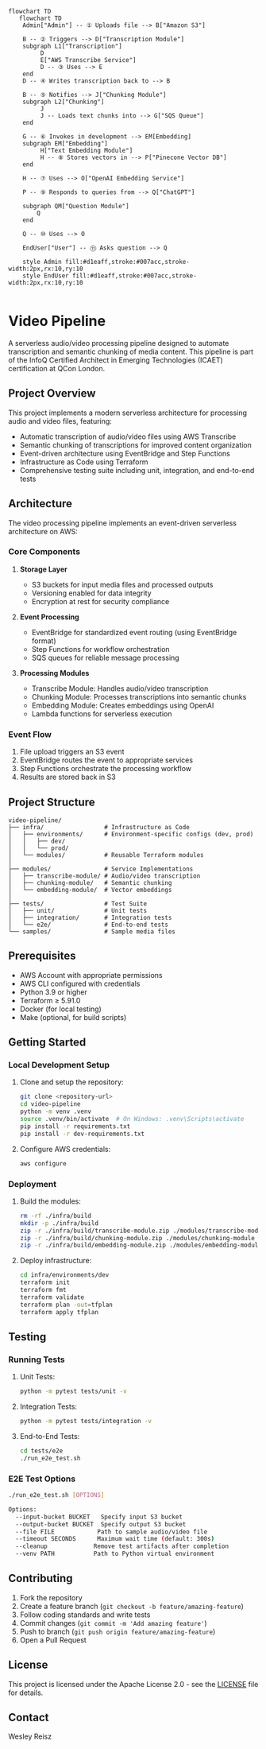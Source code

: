 ```mermaid
flowchart TD
   flowchart TD
    Admin["Admin"] -- ① Uploads file --> B["Amazon S3"]

    B -- ② Triggers --> D["Transcription Module"]
    subgraph L1["Transcription"]
         D
         E["AWS Transcribe Service"]
         D -- ③ Uses --> E
    end
    D -- ④ Writes transcription back to --> B

    B -- ⑤ Notifies --> J["Chunking Module"]
    subgraph L2["Chunking"]
         J
         J -- Loads text chunks into --> G["SQS Queue"]
    end

    G -- ⑥ Invokes in development --> EM[Embedding]
    subgraph EM["Embedding"]
         H["Text Embedding Module"]
         H -- ⑧ Stores vectors in --> P["Pinecone Vector DB"]
    end

    H -- ⑦ Uses --> O["OpenAI Embedding Service"]

    P -- ⑨ Responds to queries from --> Q["ChatGPT"]

    subgraph QM["Question Module"]
        Q
    end

    Q -- ⑩ Uses --> O

    EndUser["User"] -- ⑪ Asks question --> Q

    style Admin fill:#d1eaff,stroke:#007acc,stroke-width:2px,rx:10,ry:10
    style EndUser fill:#d1eaff,stroke:#007acc,stroke-width:2px,rx:10,ry:10


```

# Video Pipeline

A serverless audio/video processing pipeline designed to automate transcription and semantic chunking of media content. This pipeline is part of the InfoQ Certified Architect in Emerging Technologies (ICAET) certification at QCon London.

## Project Overview

This project implements a modern serverless architecture for processing audio and video files, featuring:

- Automatic transcription of audio/video files using AWS Transcribe
- Semantic chunking of transcriptions for improved content organization
- Event-driven architecture using EventBridge and Step Functions
- Infrastructure as Code using Terraform
- Comprehensive testing suite including unit, integration, and end-to-end tests

## Architecture

The video processing pipeline implements an event-driven serverless architecture on AWS:

### Core Components

1. **Storage Layer**
   - S3 buckets for input media files and processed outputs
   - Versioning enabled for data integrity
   - Encryption at rest for security compliance

2. **Event Processing**
   - EventBridge for standardized event routing (using EventBridge format)
   - Step Functions for workflow orchestration
   - SQS queues for reliable message processing

3. **Processing Modules**
   - Transcribe Module: Handles audio/video transcription
   - Chunking Module: Processes transcriptions into semantic chunks
   - Embedding Module: Creates embeddings using OpenAI
   - Lambda functions for serverless execution

### Event Flow

1. File upload triggers an S3 event
2. EventBridge routes the event to appropriate services
3. Step Functions orchestrate the processing workflow
4. Results are stored back in S3

## Project Structure

```
video-pipeline/
├── infra/                 # Infrastructure as Code
│   ├── environments/      # Environment-specific configs (dev, prod)
│   │   ├── dev/
│   │   └── prod/
│   └── modules/           # Reusable Terraform modules
│
├── modules/               # Service Implementations
│   ├── transcribe-module/ # Audio/video transcription
│   ├── chunking-module/   # Semantic chunking
│   └── embedding-module/  # Vector embeddings
│
├── tests/                 # Test Suite
│   ├── unit/              # Unit tests
│   ├── integration/       # Integration tests
│   └── e2e/               # End-to-end tests
└── samples/               # Sample media files
```

## Prerequisites

- AWS Account with appropriate permissions
- AWS CLI configured with credentials
- Python 3.9 or higher
- Terraform ≥ 5.91.0
- Docker (for local testing)
- Make (optional, for build scripts)


## Getting Started

### Local Development Setup

1. Clone and setup the repository:
   ```bash
   git clone <repository-url>
   cd video-pipeline
   python -m venv .venv
   source .venv/bin/activate  # On Windows: .venv\Scripts\activate
   pip install -r requirements.txt
   pip install -r dev-requirements.txt
   ```

2. Configure AWS credentials:
   ```bash
   aws configure
   ```

### Deployment

1. Build the modules:
   ```bash
   rm -rf ./infra/build
   mkdir -p ./infra/build
   zip -r ./infra/build/transcribe-module.zip ./modules/transcribe-module
   zip -r ./infra/build/chunking-module.zip ./modules/chunking-module
   zip -r ./infra/build/embedding-module.zip ./modules/embedding-module
   ```

2. Deploy infrastructure:
   ```bash
   cd infra/environments/dev
   terraform init
   terraform fmt
   terraform validate
   terraform plan -out=tfplan
   terraform apply tfplan
   ```

## Testing

### Running Tests

1. Unit Tests:
   ```bash
   python -m pytest tests/unit -v
   ```

2. Integration Tests:
   ```bash
   python -m pytest tests/integration -v
   ```

3. End-to-End Tests:
   ```bash
   cd tests/e2e
   ./run_e2e_test.sh
   ```

### E2E Test Options

```bash
./run_e2e_test.sh [OPTIONS]

Options:
  --input-bucket BUCKET   Specify input S3 bucket
  --output-bucket BUCKET  Specify output S3 bucket
  --file FILE            Path to sample audio/video file
  --timeout SECONDS      Maximum wait time (default: 300s)
  --cleanup             Remove test artifacts after completion
  --venv PATH           Path to Python virtual environment
```

## Contributing

1. Fork the repository
2. Create a feature branch (`git checkout -b feature/amazing-feature`)
3. Follow coding standards and write tests
4. Commit changes (`git commit -m 'Add amazing feature'`)
5. Push to branch (`git push origin feature/amazing-feature`)
6. Open a Pull Request

## License

This project is licensed under the Apache License 2.0 - see the [LICENSE](LICENSE) file for details.

## Contact

Wesley Reisz